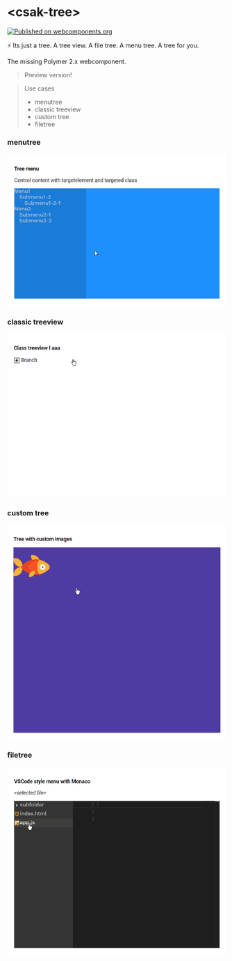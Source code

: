 # \<csak-tree\>

[![Published on webcomponents.org](https://img.shields.io/badge/webcomponents.org-published-blue.svg?style=flat-square)](https://beta.webcomponents.org/element/csakaszamok/csak-tree)

:zap: Its just a tree. A tree view. A file tree. A menu tree. A tree for you.  

The missing Polymer 2.x webcomponent.  

> Preview version!

> Use cases
> + menutree
> + classic treeview
> + custom tree
> + filetree

### menutree

![](https://github.com/csakaszamok/csak-tree/blob/master/csaktree_menutree.gif?raw=true)

### classic treeview

![](https://github.com/csakaszamok/csak-tree/raw/master/csaktree_classictreeviewi.gif?raw=true)

### custom tree

![](https://github.com/csakaszamok/csak-tree/raw/master/csaktree_customimages.gif?raw=true)

### filetree

![](https://github.com/csakaszamok/csak-tree/blob/master/csaktree_vscodemonaco.gif?raw=true)
